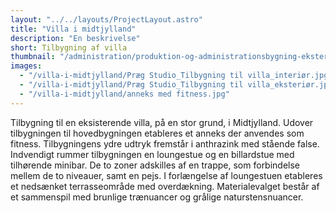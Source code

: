 ```yaml
---
layout: "../../layouts/ProjectLayout.astro"
title: "Villa i midtjylland"
description: "En beskrivelse"
short: Tilbygning af villa
thumbnail: "/administration/produktion-og-administrationsbygning-eksterioer.jpg"
images:
  - "/villa-i-midtjylland/Præg Studio_Tilbygning til villa_interiør.jpg"
  - "/villa-i-midtjylland/Præg Studio_Tilbygning til villa_eksteriør.jpg"
  - "/villa-i-midtjylland/anneks med fitness.jpg"
---
```


Tilbygning til en eksisterende villa, på en stor grund, i Midtjylland. Udover tilbygningen til hovedbygningen etableres et anneks der anvendes som fitness. Tilbygningens ydre udtryk fremstår i anthrazink med stående false. Indvendigt rummer tilbygningen en loungestue og en billardstue med tilhørende minibar. De to zoner adskilles af en trappe, som forbindelse mellem de to niveauer, samt en pejs. I forlængelse af loungestuen etableres et nedsænket terrasseområde med overdækning. Materialevalget består af et sammenspil med brunlige trænuancer og grålige naturstensnuancer.
